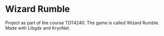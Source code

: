 # Wizard Rumble
Project as part of the course TDT4240. The game is called Wizard Rumble. Made with Libgdx and KryoNet.
